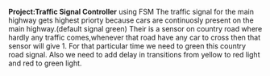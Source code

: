 
**Project:Traffic Signal Controller** using FSM
The traffic signal for the main highway gets highest priorty because cars are continuosly present on the main highway.(default signal green)
Their is a sensor on country road where hardly any traffic comes,whenever that road have any car to cross then that sensor will give 1.
For that particular time we need to green this country road signal.
Also we need to add delay in transitions from yellow to red light and red to green light.

